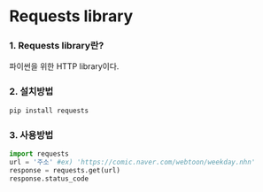 # Requests library  

### 1. Requests library란?

파이썬을 위한 HTTP library이다.



### 2. 설치방법

```bash
pip install requests
```



### 3. 사용방법

```python
import requests
url = '주소' #ex) 'https://comic.naver.com/webtoon/weekday.nhn'
response = requests.get(url)
response.status_code
```

